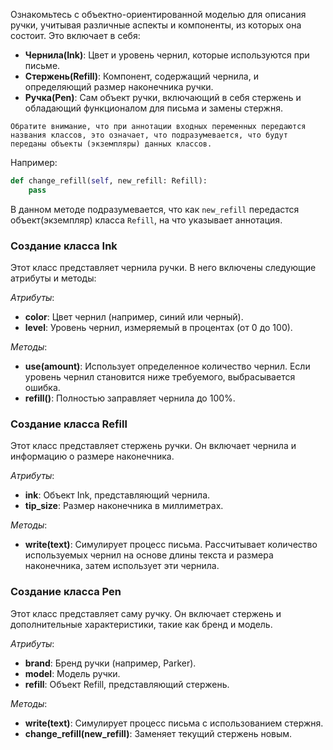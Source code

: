 Ознакомьтесь с объектно-ориентированной моделью для описания ручки, 
учитывая различные аспекты и компоненты, из которых она состоит. 
Это включает в себя:

* **Чернила(Ink)**: Цвет и уровень чернил, которые используются при письме.
* **Стержень(Refill)**: Компонент, содержащий чернила, и определяющий размер наконечника ручки.
* **Ручка(Pen)**: Сам объект ручки, включающий в себя стержень и обладающий функционалом для письма и замены стержня.

`Обратите внимание, что при аннотации входных переменных передаются названия классов, это означает, что подразумевается,
что будут переданы объекты (экземпляры) данных классов. `

Например:

```python
def change_refill(self, new_refill: Refill):
    pass
```

В данном методе подразумевается, что как `new_refill` передастся объект(экземпляр) класса `Refill`, на что указывает аннотация. 


### Создание класса Ink

Этот класс представляет чернила ручки. В него включены следующие атрибуты и методы:

*Атрибуты*:

* **color**: Цвет чернил (например, синий или черный).
* **level**: Уровень чернил, измеряемый в процентах (от 0 до 100).

*Методы*:

* **use(amount)**: Использует определенное количество чернил. Если уровень чернил становится ниже требуемого, выбрасывается ошибка.
* **refill()**: Полностью заправляет чернила до 100%.

### Создание класса Refill

Этот класс представляет стержень ручки. Он включает чернила и информацию о размере наконечника.

*Атрибуты*:

* **ink**: Объект Ink, представляющий чернила.
* **tip_size**: Размер наконечника в миллиметрах.

*Методы*:

* **write(text)**: Симулирует процесс письма. Рассчитывает количество используемых чернил на основе длины текста и размера наконечника, затем использует эти чернила.

### Создание класса Pen

Этот класс представляет саму ручку. Он включает стержень и дополнительные характеристики, такие как бренд и модель.

*Атрибуты*:

* **brand**: Бренд ручки (например, Parker).
* **model**: Модель ручки.
* **refill**: Объект Refill, представляющий стержень.

*Методы*:

* **write(text)**: Симулирует процесс письма с использованием стержня.
* **change_refill(new_refill)**: Заменяет текущий стержень новым.